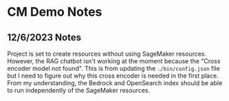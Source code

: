 # CM Demo Notes

## 12/6/2023 Notes

Project is set to create resources without using SageMaker resources. However, the RAG chatbot isn't working at the moment because the "Cross encoder model not found". This is from updating the `./bin/config.json` file but I need to figure out why this cross encoder is needed in the first place. From my understanding, the Bedrock and OpenSearch index should be able to run independently of the SageMaker resources.
